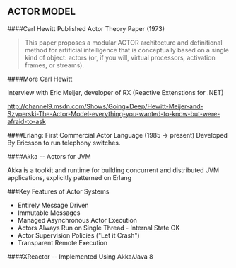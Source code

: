 ## ACTOR MODEL


####Carl Hewitt Published Actor Theory Paper (1973)

>This paper proposes a modular ACTOR architecture and definitional method for artificial intelligence that is conceptually based on a single kind of object: actors (or, if you will, virtual processors, activation frames, or streams).
 


####More Carl Hewitt

Interview with Eric Meijer, developer of RX (Reactive Extenstions for .NET)

http://channel9.msdn.com/Shows/Going+Deep/Hewitt-Meijer-and-Szyperski-The-Actor-Model-everything-you-wanted-to-know-but-were-afraid-to-ask


####Erlang: First Commercial Actor Language (1985 -> present)
Developed By Ericsson to run telephony switches. 


####Akka -- Actors for JVM

Akka is a toolkit and runtime for building concurrent and distributed JVM applications, explicitly patterned on Erlang


###Key Features of Actor Systems

* Entirely Message Driven
* Immutable Messages
* Managed Asynchronous Actor Execution
* Actors Always Run on Single Thread - Internal State OK
* Actor Supervision Policies  ("Let it Crash")
* Transparent Remote Execution


####XReactor -- Implemented Using Akka/Java 8
